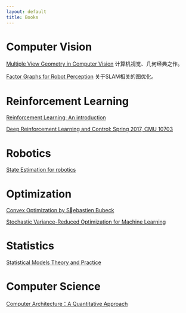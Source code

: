 ```yaml
---
layout: default
title: Books
---
```


[1]: http://www.princeton.edu/~sbubeck/Bubeck14.pdf
[2]:http://webdocs.cs.ualberta.ca/~sutton/book/ebook/the-book.html
[3]:http://www.di.ens.fr/~fbach/2017_SIOPT_NonX.pdf
[4]: http://www.amazon.com/Statistical-Models-Practice-David-Freedman/dp/0521743850
[5]: https://www.amazon.com/Computer-Architecture-Sixth-Quantitative-Approach/dp/0128119055
[7]: https://www.cambridge.org/core/books/multiple-view-geometry-in-computer-vision/0B6F289C78B2B23F596CAA76D3D43F7A 
[8]: http://asrl.utias.utoronto.ca/~tdb/bib/barfoot_ser17.pdf
[9]: https://katefvision.github.io/#readings
[10]: http://www.cs.cmu.edu/~kaess/pub/Dellaert17fnt.pdf
# Computer Vision

[Multiple View Geometry in Computer Vision][7]
计算机视觉、几何经典之作。

[Factor Graphs for Robot Perception][10]
关于SLAM相关的图优化。

# Reinforcement Learning

[Reinforcement Learning: An introduction][2]


[Deep Reinforcement Learning and Control: Spring 2017, CMU 10703][10]


# Robotics

[State Estimation for robotics][8]

# Optimization

[Convex Optimization by Sebastien Bubeck][1]


[Stochastic Variance-Reduced Optimization for Machine Learning][3]

# Statistics

[Statistical Models Theory and Practice][4]

# Computer Science

[Computer Architecture：A Quantitative Approach][5]
